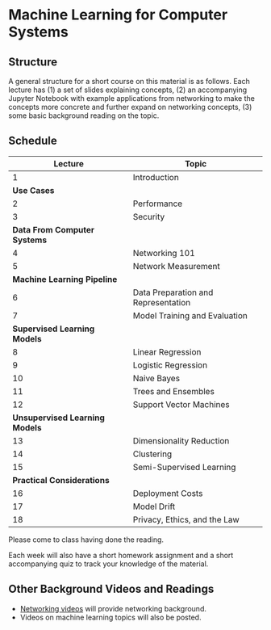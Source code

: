 # Machine Learning for Computer Systems

## Structure

A general structure for a short course on this material is as follows. Each
lecture has (1) a set of slides explaining concepts, (2) an accompanying
Jupyter Notebook with example applications from networking to make the concepts
more concrete and further expand on networking concepts, (3) some basic
background reading on the topic.

## Schedule 

| Lecture                          | Topic                               |
|----------------------------------|-------------------------------------|
| 1                                | Introduction                        |
| **Use Cases**                    |                                     |
| 2                                | Performance                         |
| 3                                | Security                            |
| **Data From Computer Systems**   |                                     |
| 4                                | Networking 101                      |
| 5                                | Network Measurement                 |
| **Machine Learning Pipeline**    |                                     |
| 6                                | Data Preparation and Representation |
| 7                                | Model Training and Evaluation       |
| **Supervised Learning Models**   |
| 8                                | Linear Regression                   |
| 9                                | Logistic Regression                 |
| 10                               | Naive Bayes                         |
| 11                               | Trees and Ensembles                 |
| 12                               | Support Vector Machines             |
| **Unsupervised Learning Models** |                                     |
| 13                               | Dimensionality Reduction            |
| 14                               | Clustering                          |
| 15                               | Semi-Supervised Learning            |
| **Practical Considerations**     |                                     |
| 16                               | Deployment Costs                    |
| 17                               | Model Drift                         |
| 18                               | Privacy, Ethics, and the Law        |

Please come to class having done the reading. 

Each week will also have a short homework assignment and a short accompanying
quiz to track your knowledge of the material.

## Other Background Videos and Readings

* [Networking videos](https://www.youtube.com/playlist?list=PLpherdrLyny-zJw95jcE-uJkcsIAG1MEn) will provide networking background.
* Videos on machine learning topics will also be posted.



